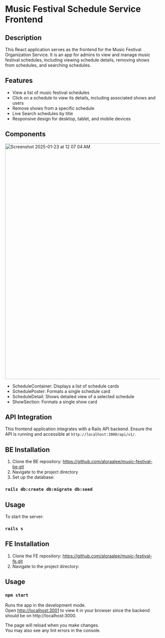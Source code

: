 # Music Festival Schedule Service Frontend

## Description
This React application serves as the frontend for the Music Festival Organization Service. It is an app for admins to view and manage music festival schedules, including viewing schedule details, removing shows from schedules, and searching schedules.

## Features
- View a list of music festival schedules
- Click on a schedule to view its details, including associated shows and users
- Remove shows from a specific schedule
- Live Search schedules by title
- Responsive design for desktop, tablet, and mobile devices

## Components
<img width="766" alt="Screenshot 2025-01-23 at 12 07 04 AM" src="https://github.com/user-attachments/assets/f02b128b-af8d-49f3-b408-244a26c33a71" />

- ScheduleContainer: Displays a list of schedule cards
- SchedulePoster: Formats a single schedule card
- ScheduleDetail: Shows detailed view of a selected schedule
- ShowSection: Formats a single show card

## API Integration
This frontend application integrates with a Rails API backend. Ensure the API is running and accessible at `http://localhost:3000/api/v1/`.

## BE Installation
1. Clone the BE repository: https://github.com/aloraalee/music-festival-be.git
2. Navigate to the project directory
3. Set up the database: 
### `rails db:create db:migrate db:seed`
## Usage
To start the server:
### `rails s`

## FE Installation
1. Clone the FE repository: https://github.com/aloraalee/music-festival-fe.git
2. Navigate to the project directory:
## Usage
### `npm start`

Runs the app in the development mode.\
Open [http://localhost:3001](http://localhost:3001) to view it in your browser since the backend should be on http://localhost:3000.

The page will reload when you make changes.\
You may also see any lint errors in the console.

